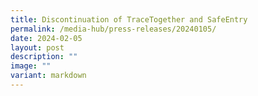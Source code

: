 ```yaml
---
title: Discontinuation of TraceTogether and SafeEntry
permalink: /media-hub/press-releases/20240105/
date: 2024-02-05
layout: post
description: ""
image: ""
variant: markdown
---
```

